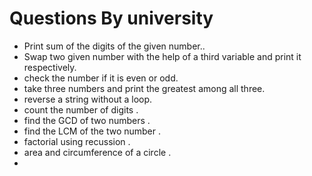 

# Questions By university

- Print sum of the digits of the given number..
- Swap two given number with the help of a third variable and print it respectively.
- check the number if it is even or odd.
- take three numbers and print the greatest among all three.
- reverse a string without a loop.
- count the number of digits . 
- find the GCD of two numbers .
- find the LCM of the two number .
- factorial using recussion .
- area and circumference of a circle .
- 
